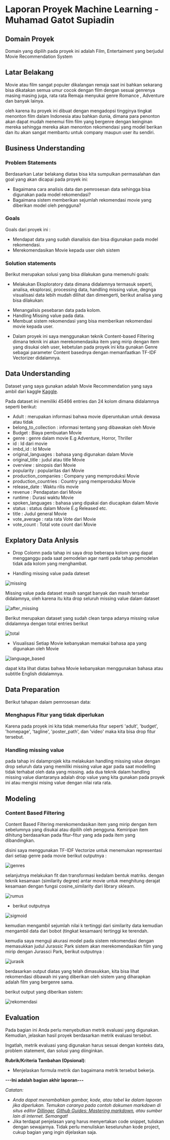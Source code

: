 # Laporan Proyek Machine Learning - Muhamad Gatot Supiadin

## Domain Proyek

Domain yang dipilih pada proyek ini adalah Film, Entertaiment yang berjudul Movie Recommendation System

## Latar Belakang
Movie atau film sangat populer dikalangan remaja saat ini bahkan sekarang bisa dikatakan semua umur cocok dengan film dengan sesuai genrenya masing masing juga, rata rata Remaja menyukai genre Romance , Adventure dan banyak lainya.

oleh karena itu proyek ini dibuat dengan mengadopsi tingginya tingkat menonton film dalam Indonesia atau bahkan dunia, dimana para penonton akan dapat mudah menemui film film yang bergenre dengan keinginan mereka sehingga mereka akan menonton rekomendasi yang model berikan dan itu akan sangat membantu untuk company maupun user itu sendiri.

## Business Understanding

### Problem Statements

Berdasarkan Latar belakang diatas bisa kita sumpulkan permasalahan dan goal yang akan dicapai pada proyek ini:

- Bagaimana cara analisis data dan pemrosesan data sehingga bisa digunakan pada model rekomendasi?
- Bagaimana sistem memberikan sejumlah rekomendasi movie yang diberikan model oleh pengguna?

### Goals

Goals dari proyek ini :
- Mendapat data yang sudah dianalisis dan bisa digunakan pada model rekomendasi.
- Merekomendasikan Movie kepada user oleh sistem

### Solution statements
Berikut merupakan solusi yang bisa dilakukan guna memenuhi goals:

- Melakukan Eksploratory data dimana didalamnya termasuk seperti, analisa, eksplorasi, processing data, handling missing value, degnga visualisasi data lebih mudah dilihat dan dimengerti, berikut analisa yang bisa dilakukan:

 * Menangalisis pesebaran data pada kolom.
 * Handling Missing value pada data.
 * Membuat sistem rekomendasi yang bisa memberikan rekomendasi movie kepada user.

- Dalam proyek ini saya menggunakan teknik Content-based Filtering dimana teknik ini akan merekomendasika item yang mirip dengan item yang disukai oleh user, kebetulan pada proyek ini kita gunakan Genre sebagai parameter Content basednya dengan memanfaatkan TF-IDF Vectorizer didalamnya.

## Data Understanding
Dataset yang saya gunakan adalah Movie Recommendation yang saya ambil dari kaggle 
[Kaggle](https://www.kaggle.com/datasets/rounakbanik/the-movies-dataset).

Pada dataset ini memiliki 45466 entries dan 24 kolom dimana didalamnya seperti berikut:

- Adult : merupakan informasi bahwa movie diperuntukan untuk dewasa atau tidak
- belong_to_collection : informasi tentang yang dibawakan oleh Movie
- Budget : Biaya pembuatan Movie
- genre : genre dalam movie E.g Adventure, Horror, Thriller  
- id : Id dari movie 
- imbd_id : Id Movie
- original_languages : bahasa yang digunakan dalam Movie
- original_title : judul atau title Movie
- overview : sinopsis dari Movie
- popularity : popularitas dari Movie
- production_companies : Company yang memproduksi Movie
- production_countries : Country yang memperoduksi Movie
- release_date : Waktu rilis movie
- revenue : Pendapatan dari Movie
- runtime : Durasi waktu Movie 
- spoken_languages : bahasa yang dipakai dan diucapkan dalam Movie
- status : status dalam Movie E.g Released etc.                 
- title : Judul general Movie
- vote_average : rata rata Vote dari Movie
- vote_count  : Total vote count dari Movie


## Explatory Data Anlysis
- Drop Colomn
pada tahap ini saya drop beberapa kolom yang dapat mengganggu pada saat pemodelan agar nanti pada tahap pemodelan tidak ada kolom yang menghambat.

- Handling missing value pada dateset

![missing](https://user-images.githubusercontent.com/73319544/192563584-3c90323c-a2dc-46ff-bf7b-f496b73fb3d2.png)


Missing value pada dataset masih sangat banyak dan masih tersebar didalamnya, oleh karena itu kita drop seluruh missing value dalam dataset

![after_missing](https://user-images.githubusercontent.com/73319544/192563619-ba889e29-f1e3-4bae-b9f1-cf0bf3cc8356.png)

Berikut merupakan dataset yang sudah clean tanpa adanya missing value didalamnya dengan total entries berikut

![total](https://user-images.githubusercontent.com/73319544/192564085-2ffe823c-9e3c-4549-85c6-5f80e17781c9.png)

- Visualisasi Setiap Movie kebanyakan memakai bahasa apa yang digunakan oleh Movie

![language_based](https://user-images.githubusercontent.com/73319544/192564574-61e4777f-361e-41ec-b966-bdc4a80347ac.png)

dapat kita lihat diatas bahwa Movie kebanyakan menggunakan bahasa atau subtitle English didalamnya.

## Data Preparation

Berikut tahapan dalam pemrosesan data:

### Menghapus Fitur yang tidak diperlukan
Karena pada proyek ini kita tidak memerluka fitur seperti 'adult', 'budget', 'homepage', 'tagline', 'poster_path', dan 'video' maka kita bisa drop fitur tersebut.

### Handling missing value
pada tahap ini dalamprojek kita melakukan handling missing value dengan drop seluruh data yang memiliki missing value agar pada saat modelling tidak terhabat oleh data yang missing.
ada dua teknik dalam handling missing value diantaranya adalah drop value yang kita gunakan pada proyek ini atau mengisi mising value dengan nilai rata rata.

## Modeling

### Content Based Filtering
Content Based Filtering merekomendasikan item yang mirip dengan item sebelumnya yang disukai atau dipilih oleh pengguna. Kemiripan item dihitung berdasarkan pada fitur-fitur yang ada pada item yang dibandingkan.

disini saya menggunakan TF-IDF Vectorize untuk menemukan representasi dari setiap genre pada movie berikut outputnya :

![genres](https://user-images.githubusercontent.com/73319544/192570237-4f70f30e-3a17-4938-a0fb-dc48575e9e86.png)

selanjutnya melakukan fit dan transformasi kedalam bentuk matriks. dengan teknik kesamaan (similarity degree) antar movie untuk menghitung derajat kesamaan dengan fungsi cosine_similarity dari library sklearn. 

![rumus](https://user-images.githubusercontent.com/73319544/192570880-f316903a-7285-4e9c-b564-b6d12095a251.png)

- berikut outputnya

![sigmoid](https://user-images.githubusercontent.com/73319544/192571066-caf44e98-f06c-44af-b3e9-7e528ab44394.png)

kemudian mengambil sejumlah nilai k tertinggi dari similarity data kemudian mengambil data dari bobot (tingkat kesamaan) tertinggi ke terendah.

kemudia saya menguji akurasi model pada sistem rekomendasi dengan memasukkan judul Jurassic Park sistem akan merekomendasikan film yang mirip dengan Jurassci Park, berikut outputnya :

![jurasik](https://user-images.githubusercontent.com/73319544/192572488-e248f365-0535-416b-b6a6-715926d15354.png)

berdasarkan output diatas yang telah dimasukkan, kita bisa lihat rekomendasi dibawah ini yang diberikan oleh sistem yang diharapkan adalah film yang bergenre sama.

berikut output yang diberikan sistem:

![rekomendasi](https://user-images.githubusercontent.com/73319544/192573534-16a33677-1956-4366-b1e0-f85a140108ed.png)



## Evaluation
Pada bagian ini Anda perlu menyebutkan metrik evaluasi yang digunakan. Kemudian, jelaskan hasil proyek berdasarkan metrik evaluasi tersebut.

Ingatlah, metrik evaluasi yang digunakan harus sesuai dengan konteks data, problem statement, dan solusi yang diinginkan.

**Rubrik/Kriteria Tambahan (Opsional)**: 
- Menjelaskan formula metrik dan bagaimana metrik tersebut bekerja.

**---Ini adalah bagian akhir laporan---**

_Catatan:_
- _Anda dapat menambahkan gambar, kode, atau tabel ke dalam laporan jika diperlukan. Temukan caranya pada contoh dokumen markdown di situs editor [Dillinger](https://dillinger.io/), [Github Guides: Mastering markdown](https://guides.github.com/features/mastering-markdown/), atau sumber lain di internet. Semangat!_
- Jika terdapat penjelasan yang harus menyertakan code snippet, tuliskan dengan sewajarnya. Tidak perlu menuliskan keseluruhan kode project, cukup bagian yang ingin dijelaskan saja.
